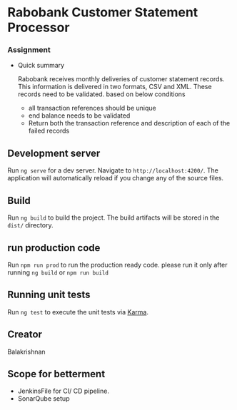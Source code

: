 # Rabobank Customer Statement Processor #

### Assignment ###

* Quick summary

  Rabobank receives monthly deliveries of customer statement records. This information is delivered in two formats, CSV and XML. These records need to be validated. based on below conditions
  
     * all transaction references should be unique
     * end balance needs to be validated 
     * Return both the transaction reference and description of each of the failed records

## Development server

Run `ng serve` for a dev server. Navigate to `http://localhost:4200/`. The application will automatically reload if you change any of the source files.

## Build

Run `ng build` to build the project. The build artifacts will be stored in the `dist/` directory.

## run production code 

Run `npm run prod` to run the production ready code. please run it only after running `ng build` or `npm run build`

## Running unit tests

Run `ng test` to execute the unit tests via [Karma](https://karma-runner.github.io).

## Creator

Balakrishnan 

## Scope for betterment

* JenkinsFile for CI/ CD pipeline.
* SonarQube setup
